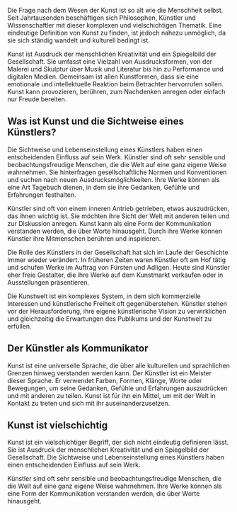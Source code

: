 Die Frage nach dem Wesen der Kunst ist so alt wie die Menschheit selbst. Seit Jahrtausenden beschäftigen sich Philosophen, Künstler und Wissenschaftler mit dieser komplexen und vielschichtigen Thematik. Eine eindeutige Definition von Kunst zu finden, ist jedoch nahezu unmöglich, da sie sich ständig wandelt und kulturell bedingt ist.

Kunst ist Ausdruck der menschlichen Kreativität und ein Spiegelbild der Gesellschaft. Sie umfasst eine Vielzahl von Ausdrucksformen, von der Malerei und Skulptur über Musik und Literatur bis hin zu Performance und digitalen Medien. Gemeinsam ist allen Kunstformen, dass sie eine emotionale und intellektuelle Reaktion beim Betrachter hervorrufen sollen. Kunst kann provozieren, berühren, zum Nachdenken anregen oder einfach nur Freude bereiten.

## Was ist Kunst und die Sichtweise eines Künstlers?

Die Sichtweise und Lebenseinstellung eines Künstlers haben einen entscheidenden Einfluss auf sein Werk. Künstler sind oft sehr sensible und beobachtungsfreudige Menschen, die die Welt auf eine ganz eigene Weise wahrnehmen. Sie hinterfragen gesellschaftliche Normen und Konventionen und suchen nach neuen Ausdrucksmöglichkeiten. Ihre Werke können als eine Art Tagebuch dienen, in dem sie ihre Gedanken, Gefühle und Erfahrungen festhalten.

Künstler sind oft von einem inneren Antrieb getrieben, etwas auszudrücken, das ihnen wichtig ist. Sie möchten ihre Sicht der Welt mit anderen teilen und zur Diskussion anregen. Kunst kann als eine Form der Kommunikation verstanden werden, die über Worte hinausgeht. Durch ihre Werke können Künstler ihre Mitmenschen berühren und inspirieren.

Die Rolle des Künstlers in der Gesellschaft hat sich im Laufe der Geschichte immer wieder verändert. In früheren Zeiten waren Künstler oft am Hof tätig und schufen Werke im Auftrag von Fürsten und Adligen. Heute sind Künstler eher freie Gestalter, die ihre Werke auf dem Kunstmarkt verkaufen oder in Ausstellungen präsentieren.

Die Kunstwelt ist ein komplexes System, in dem sich kommerzielle Interessen und künstlerische Freiheit oft gegenüberstehen. Künstler stehen vor der Herausforderung, ihre eigene künstlerische Vision zu verwirklichen und gleichzeitig die Erwartungen des Publikums und der Kunstwelt zu erfüllen.

## Der Künstler als Kommunikator

Kunst ist eine universelle Sprache, die über alle kulturellen und sprachlichen Grenzen hinweg verstanden werden kann. Der Künstler ist ein Meister dieser Sprache. Er verwendet Farben, Formen, Klänge, Worte oder Bewegungen, um seine Gedanken, Gefühle und Erfahrungen auszudrücken und mit anderen zu teilen. Kunst ist für ihn ein Mittel, um mit der Welt in Kontakt zu treten und sich mit ihr auseinanderzusetzen.

## Kunst ist vielschichtig

Kunst ist ein vielschichtiger Begriff, der sich nicht eindeutig definieren lässt. Sie ist Ausdruck der menschlichen Kreativität und ein Spiegelbild der Gesellschaft. Die Sichtweise und Lebenseinstellung eines Künstlers haben einen entscheidenden Einfluss auf sein Werk. 

Künstler sind oft sehr sensible und beobachtungsfreudige Menschen, die die Welt auf eine ganz eigene Weise wahrnehmen. Ihre Werke können als eine Form der Kommunikation verstanden werden, die über Worte hinausgeht.

